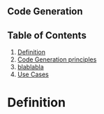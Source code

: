 ## Code Generation

## Table of Contents
1. [Definition](#definition)
2. [Code Generation principles](#extractive-summarization)
3. [blablabla](#abstractive-summarization)
4. [Use Cases](#use-cases)


# Definition
